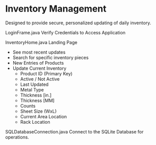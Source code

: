 # Inventory Management
Designed to provide secure, personalized updating of daily inventory.

LoginFrame.java
  Verify Credentials to Access Application

InventoryHome.java
  Landing Page 
  - See most recent updates
  - Search for specific inventory pieces
  - New Entries of Products
  - Update Current Inventory
    * Product ID (Primary Key)
    * Active / Not Active
    * Last Updated
    * Metal Type
    * Thickness [in.]
    * Thickness [MM]
    * Counts
    * Sheet Size (WxL)
    * Current Area Location
    * Rack Location

SQLDatabaseConnection.java
  Connect to the SQLite Database for operations.
